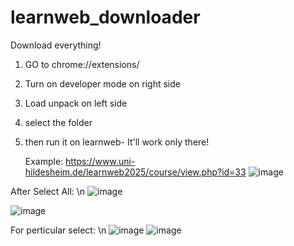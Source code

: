 # learnweb_downloader
Download everything!

1) GO to chrome://extensions/
2) Turn on developer mode on right side
3) Load unpack on left side
4) select the folder
5) then run it on learnweb- It'll work only there!

   Example:
   https://www.uni-hildesheim.de/learnweb2025/course/view.php?id=33
   ![image](https://github.com/user-attachments/assets/d861211c-b6a6-443a-96eb-5986d6f093c9)

After Select All:
\n
![image](https://github.com/user-attachments/assets/e864b1b5-362c-4b28-8c0f-519dfc5fd646)

![image](https://github.com/user-attachments/assets/0fee9d0a-b441-441d-90ad-3d0f222dded4)


For perticular select:
\n
![image](https://github.com/user-attachments/assets/dc69e9cd-1188-40f3-918f-694a97c6fbfa)
![image](https://github.com/user-attachments/assets/d5261ee2-3ad3-4d5b-a531-51c6641f3e87)

